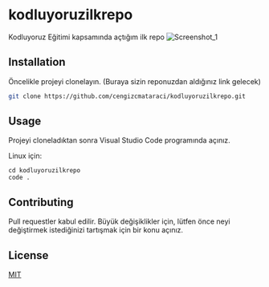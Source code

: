 # kodluyoruzilkrepo
Kodluyoruz Eğitimi kapsamında açtığım ilk repo
![Screenshot_1](https://user-images.githubusercontent.com/105737887/204140118-dbf226f1-a47c-4553-bfcd-6119f8981d60.jpg)

## Installation

Öncelikle projeyi clonelayın. (Buraya sizin reponuzdan aldığınız link gelecek)

```bash
git clone https://github.com/cengizcmataraci/kodluyoruzilkrepo.git
```

## Usage

Projeyi cloneladıktan sonra Visual Studio Code programında açınız.

Linux için:
```linux
cd kodluyoruzilkrepo
code .
```

## Contributing
Pull requestler kabul edilir. Büyük değişiklikler için, lütfen önce neyi değiştirmek istediğinizi tartışmak için bir konu açınız.

## License
[MIT](https://choosealicense.com/licenses/mit/)
